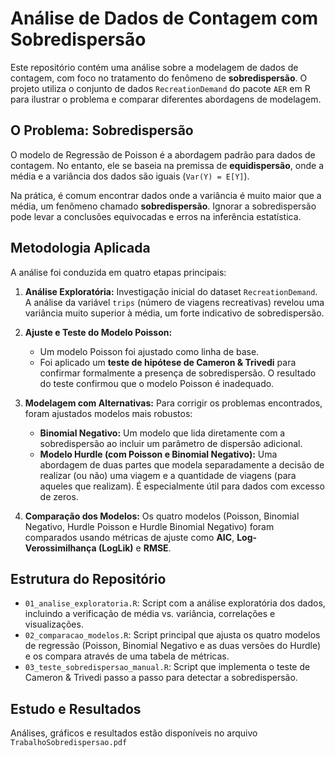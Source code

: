 # Análise de Dados de Contagem com Sobredispersão

Este repositório contém uma análise sobre a modelagem de dados de contagem, com foco no tratamento do fenômeno de **sobredispersão**. O projeto utiliza o conjunto de dados `RecreationDemand` do pacote `AER` em R para ilustrar o problema e comparar diferentes abordagens de modelagem.

## O Problema: Sobredispersão

O modelo de Regressão de Poisson é a abordagem padrão para dados de contagem. No entanto, ele se baseia na premissa de **equidispersão**, onde a média e a variância dos dados são iguais (`Var(Y) = E[Y]`).

Na prática, é comum encontrar dados onde a variância é muito maior que a média, um fenômeno chamado **sobredispersão**. Ignorar a sobredispersão pode levar a conclusões equivocadas e erros na inferência estatística.

## Metodologia Aplicada

A análise foi conduzida em quatro etapas principais:

1.  **Análise Exploratória:** Investigação inicial do dataset `RecreationDemand`. A análise da variável `trips` (número de viagens recreativas) revelou uma variância muito superior à média, um forte indicativo de sobredispersão.

2.  **Ajuste e Teste do Modelo Poisson:**
    * Um modelo Poisson foi ajustado como linha de base.
    * Foi aplicado um **teste de hipótese de Cameron & Trivedi** para confirmar formalmente a presença de sobredispersão. O resultado do teste confirmou que o modelo Poisson é inadequado.

3.  **Modelagem com Alternativas:** Para corrigir os problemas encontrados, foram ajustados modelos mais robustos:
    * **Binomial Negativo:** Um modelo que lida diretamente com a sobredispersão ao incluir um parâmetro de dispersão adicional.
    * **Modelo Hurdle (com Poisson e Binomial Negativo):** Uma abordagem de duas partes que modela separadamente a decisão de realizar (ou não) uma viagem e a quantidade de viagens (para aqueles que realizam). É especialmente útil para dados com excesso de zeros.

4.  **Comparação dos Modelos:** Os quatro modelos (Poisson, Binomial Negativo, Hurdle Poisson e Hurdle Binomial Negativo) foram comparados usando métricas de ajuste como **AIC**, **Log-Verossimilhança (LogLik)** e **RMSE**.

## Estrutura do Repositório

* `01_analise_exploratoria.R`: Script com a análise exploratória dos dados, incluindo a verificação de média vs. variância, correlações e visualizações.
* `02_comparacao_modelos.R`: Script principal que ajusta os quatro modelos de regressão (Poisson, Binomial Negativo e as duas versões do Hurdle) e os compara através de uma tabela de métricas.
* `03_teste_sobredispersao_manual.R`: Script que implementa o teste de Cameron & Trivedi passo a passo para detectar a sobredispersão.

## Estudo e Resultados

Análises, gráficos e resultados estão disponíveis no arquivo `TrabalhoSobredispersao.pdf`